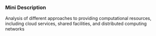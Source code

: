 ### Mini Description

Analysis of different approaches to providing computational resources, including cloud services, shared facilities, and distributed computing networks
